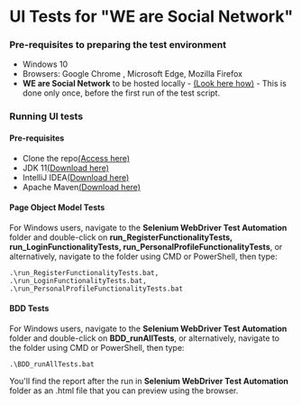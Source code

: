 # UI Tests for "WE are Social Network"


### Pre-requisites to preparing the test environment

- Windows 10 
- Browsers: Google Chrome , Microsoft Edge, Mozilla Firefox 
- **WE are Social Network** to be hosted locally - [(Look here how)](https://gitlab.com/TelerikAcademy/alpha-28-qa/-/tree/master/05.%20Final%20Project/WEare%20Docker%20yml%20version) - This is done only once, before the first run of the test script.


### Running UI tests

#### Pre-requisites 

- Clone the repo[(Access here)](https://gitlab.com/DayanaDocheva/neptunus-final-project)
- JDK 11[(Download here)](https://www.oracle.com/java/technologies/javase-jdk11-downloads.html)
- IntelliJ IDEA[(Download here)](https://www.jetbrains.com/idea/download/#section=windows)
- Apache Maven[(Download here)](https://maven.apache.org/download.cgi)

#### Page Object Model Tests

For Windows users, navigate to the **Selenium WebDriver Test Automation** folder and double-click on **run_RegisterFunctionalityTests, run_LoginFunctionalityTests, run_PersonalProfileFunctionalityTests**, or alternatively, navigate to the folder using CMD or PowerShell, then type:
```
.\run_RegisterFunctionalityTests.bat,  .\run_LoginFunctionalityTests.bat, .\run_PersonalProfileFunctionalityTests.bat
```

#### BDD Tests

For Windows users, navigate to the **Selenium WebDriver Test Automation** folder and double-click on **BDD_runAllTests**, or alternatively, navigate to the folder using CMD or PowerShell, then type:
```
.\BDD_runAllTests.bat 
```

You'll find the report after the run in **Selenium WebDriver Test Automation** folder as an .html file that you can preview using the browser.